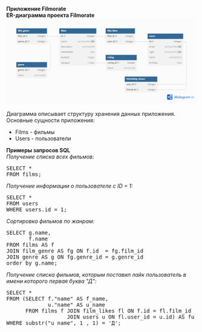 **Приложение Filmorate**\
**ER-диаграмма проекта Filmorate**
![er-diagram](er_diagram_filmorate.png)  

Диаграмма описывает структуру хранения данных приложения. Основные сущности приложения:
* Films - фильмы
* Users - пользователи

**Примеры запросов SQL**\
_Получение списка всех фильмов:_

<pre>SELECT *
FROM films; 
</pre>
_Получение информации о пользователе с ID = 1:_

<pre>SELECT *
FROM users
WHERE users.id = 1;
</pre>  
_Сортировка фильмов по жанрам:_
<pre>SELECT g.name,
       f.name      	
FROM films AS f
JOIN film_genre AS fg ON f.id  = fg.film_id
JOIN genre AS g ON fg.genre_id = g.genre_id 
order by g.name; 
</pre>

_Получение списка фильмов, которым поставил лайк пользователь в имени которого первая буква "Д":_
<pre>SELECT *
FROM (SELECT f."name" AS f_name, 
			 u."name" AS u_name 
	  FROM films f JOIN film_likes fl ON f.id = fl.film_id 
	               JOIN users u ON fl.user_id = u.id) AS fu 
WHERE substr("u_name", 1 , 1) = 'Д'; 
</pre>